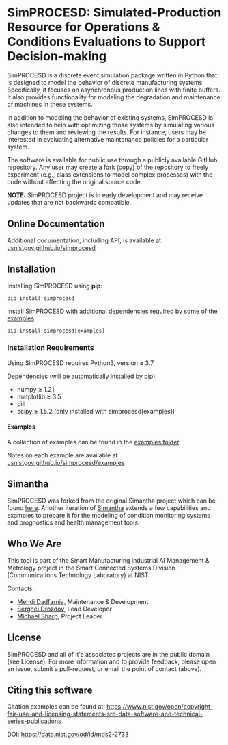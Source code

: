 # SimPROCESD: Simulated-Production Resource for Operations & Conditions Evaluations to Support Decision-making

SimPROCESD is a discrete event simulation package written in Python that is designed to model the behavior of discrete manufacturing systems. Specifically, it focuses on asynchronous production lines with finite buffers. It also provides functionality for modeling the degradation and maintenance of machines in these systems.

In addition to modeling the behavior of existing systems, SimPROCESD is also intended to help with optimizing those systems by simulating various changes to them and reviewing the results. For instance, users may be interested in evaluating alternative maintenance policies for a particular system.

The software is available for public use through a publicly available GitHub repository. Any user may create a fork (copy) of the repository to freely experiment (e.g., class extensions to model complex processes) with the code without affecting the original source code.

**NOTE:** SimPROCESD project is in early development and may receive updates that are not backwards compatible.

## Online Documentation

Additional documentation, including API, is available at: [usnistgov.github.io/simprocesd](https://usnistgov.github.io/simprocesd/)

## Installation

Installing SimPROCESD using **pip**:

```
pip install simprocesd
```

Install SimPROCESD with additional dependencies required by some of the [examples](/examples):

```
pip install simprocesd[examples]
```


### Installation Requirements
Using SimPROCESD requires Python3, version ≥ 3.7

Dependencies (will be automatically installed by pip):
- numpy ≥ 1.21
- matplotlib ≥ 3.5
- dill
- scipy ≥ 1.5.2 (only installed with simprocesd[examples])

#### Examples

A collection of examples can be found in the [examples folder](/examples).

Notes on each example are available at [usnistgov.github.io/simprocesd/examples](https://usnistgov.github.io/simprocesd/examples.html)


## Simantha
SimPROCESD was forked from the original Simantha project which can be found [here](https://github.com/m-hoff/simantha). Another iteration of [Simantha](https://github.com/usnistgov/simantha) extends a few capabilities and examples to prepare it for the modeling of condition monitoring systems and prognostics and health management tools.

 

## Who We Are
This tool is part of the Smart Manufacturing Industrial AI Management & Metrology project in the Smart Connected Systems Division (Communications Technology Laboratory) at NIST.

Contacts:
- [Mehdi Dadfarnia](https://www.nist.gov/people/mehdi-dadfarnia), Maintenance & Development
- [Serghei Drozdov](https://www.nist.gov/people/serghei-drozdov), Lead Developer
- [Michael Sharp](https://www.nist.gov/people/michael-sharp), Project Leader


## License
SimPROCESD and all of it's associated projects are in the public domain (see License). For more information and to provide feedback, please open an issue, submit a pull-request, or email the point of contact (above).


## Citing this software 
Citation examples can be found at: https://www.nist.gov/open/copyright-fair-use-and-licensing-statements-srd-data-software-and-technical-series-publications 

DOI: https://data.nist.gov/od/id/mds2-2733
